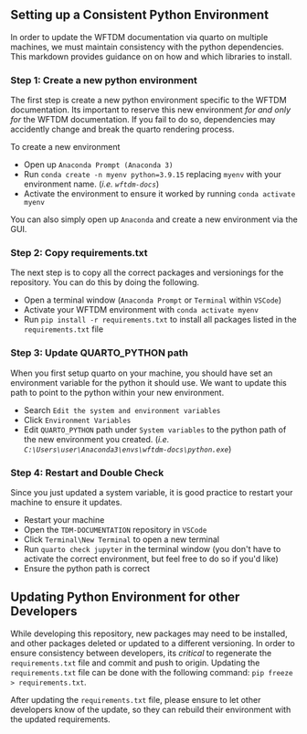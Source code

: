 ## Setting up a Consistent Python Environment

In order to update the WFTDM documentation via quarto on multiple machines, we must maintain consistency with the python dependencies. This markdown provides guidance on on how and which libraries to install.

### Step 1: Create a new python environment

The first step is create a new python environment specific to the WFTDM documentation. Its important to reserve this new environment *for and only for* the WFTDM documentation. If you fail to do so, dependencies may accidently change and break the quarto rendering process.

To create a new environment

 - Open up `Anaconda Prompt (Anaconda 3)`
 - Run `conda create -n myenv python=3.9.15` replacing `myenv` with your environment name. (*i.e. `wftdm-docs`*)
 - Activate the environment to ensure it worked by running `conda activate myenv`

You can also simply open up `Anaconda` and create a new environment via the GUI. 

### Step 2: Copy requirements.txt

The next step is to copy all the correct packages and versionings for the repository. You can do this by doing the following.

 - Open a terminal window (`Anaconda Prompt` or `Terminal` within `VSCode`)
 - Activate your WFTDM environment with `conda activate myenv`
 - Run `pip install -r requirements.txt` to install all packages listed in the `requirements.txt` file

### Step 3: Update QUARTO_PYTHON path

When you first setup quarto on your machine, you should have set an environment variable for the python it should use. We want to update this path to point to the python within your new environment. 

 - Search `Edit the system and environment variables`
 - Click `Environment Variables`
 - Edit `QUARTO_PYTHON` path under `System variables` to the python path of the new environment you created. (*i.e. `C:\Users\user\Anaconda3\envs\wftdm-docs\python.exe`*)

### Step 4: Restart and Double Check

Since you just updated a system variable, it is good practice to restart your machine to ensure it updates.

 - Restart your machine
 - Open the `TDM-DOCUMENTATION` repository in `VSCode`
 - Click `Terminal\New Terminal` to open a new terminal
 - Run `quarto check jupyter` in the terminal window (you don't have to activate the correct environment, but feel free to do so if you'd like)
 - Ensure the python path is correct


## Updating Python Environment for other Developers

While developing this repository, new packages may need to be installed, and other packages deleted or updated to a different versioning. In order to ensure consistency between developers, its *critical* to regenerate the `requirements.txt` file and commit and push to origin. Updating the `requirements.txt` file can be done with the following command: `pip freeze > requirements.txt`. 

After updating the `requirements.txt` file, please ensure to let other developers know of the update, so they can rebuild their environment with the updated requirements. 